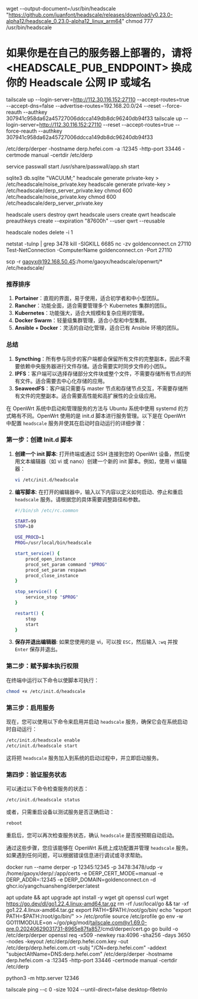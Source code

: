 wget --output-document=/usr/bin/headscale "https://github.com/juanfont/headscale/releases/download/v0.23.0-alpha12/headscale_0.23.0-alpha12_linux_arm64"
chmod 777 /usr/bin/headscale

# 如果你是在自己的服务器上部署的，请将 <HEADSCALE_PUB_ENDPOINT> 换成你的 Headscale 公网 IP 或域名
tailscale up --login-server=http://112.30.116.152:27110 --accept-routes=true --accept-dns=false --advertise-routes=192.168.20.0/24 --reset --force-reauth --authkey 307941c958da62a45727006ddcca149db8dc96240db94f33
tailscale up --login-server=http://112.30.116.152:27110 --reset --accept-routes=true --force-reauth --authkey 307941c958da62a45727006ddcca149db8dc96240db94f33

/etc/derp/derper -hostname derp.hefei.com -a :12345 -http-port 33446 -certmode manual -certdir /etc/derp

service passwall start
/usr/share/passwall/app.sh start

sqlite3 db.sqlite "VACUUM;"
headscale generate private-key > /etc/headscale/noise_private.key
headscale generate private-key > /etc/headscale/derp_server_private.key
chmod 600 /etc/headscale/noise_private.key
chmod 600 /etc/headscale/derp_server_private.key

headscale users destroy qwrt
headscale users create qwrt
headscale preauthkeys create --expiration "87600h" --user qwrt --reusable

headscale nodes delete -i 1

netstat -tulnp | grep 3478
kill -SIGKILL 6685
nc -zv goldenconnect.cn 27110
Test-NetConnection -ComputerName goldenconnect.cn -Port 27110

scp -r gaoyx@192.168.50.45:/home/gaoyx/headscale/openwrt/* /etc/headscale/

### 推荐排序

1. **Portainer**：直观的界面，易于使用，适合初学者和中小型团队。
2. **Rancher**：功能全面，适合需要管理多个 Kubernetes 集群的团队。
3. **Kubernetes**：功能强大，适合大规模和复杂应用的管理。
4. **Docker Swarm**：轻量级集群管理，适合小型和中型集群。
5. **Ansible + Docker**：灵活的自动化管理，适合已有 Ansible 环境的团队。

### 总结

1. **Syncthing**：所有参与同步的客户端都会保留所有文件的完整副本，因此不需要依赖中央服务器进行文件存储。适合需要实时同步文件的小团队。
2. **IPFS**：客户端可以选择存储部分文件块或整个文件，不需要存储所有节点的所有文件。适合需要去中心化存储的应用。
3. **SeaweedFS**：客户端只需要与 master 节点和存储节点交互，不需要存储所有文件的完整副本。适合需要高性能和高扩展性的企业级应用。



在 OpenWrt 系统中启动和管理服务的方法与 Ubuntu 系统中使用 systemd 的方式略有不同。OpenWrt 使用的是 init.d 脚本进行服务管理。以下是在 OpenWrt 中配置 `headscale` 服务并使其在启动时自动运行的详细步骤：

### 第一步：创建 Init.d 脚本

1. **创建一个 init 脚本**:
   打开终端或通过 SSH 连接到您的 OpenWrt 设备，然后使用文本编辑器（如 vi 或 nano）创建一个新的 init 脚本。例如，使用 vi 编辑器：
   ```bash
   vi /etc/init.d/headscale
   ```

2. **编写脚本**:
   在打开的编辑器中，输入以下内容以定义如何启动、停止和重启 `headscale` 服务。请根据您的具体需要调整路径和参数。
   ```bash
   #!/bin/sh /etc/rc.common

   START=99
   STOP=10

   USE_PROCD=1
   PROG=/usr/local/bin/headscale

   start_service() {
       procd_open_instance
       procd_set_param command "$PROG"
       procd_set_param respawn
       procd_close_instance
   }

   stop_service() {
       service_stop "$PROG"
   }

   restart() {
       stop
       start
   }
   ```

3. **保存并退出编辑器**:
   如果您使用的是 vi，可以按 `ESC`，然后输入 `:wq` 并按 `Enter` 保存并退出。

### 第二步：赋予脚本执行权限

在终端中运行以下命令以使脚本可执行：
```bash
chmod +x /etc/init.d/headscale
```

### 第三步：启用服务

现在，您可以使用以下命令来启用并启动 `headscale` 服务，确保它会在系统启动时自动运行：
```bash
/etc/init.d/headscale enable
/etc/init.d/headscale start
```

这将把 `headscale` 服务加入到系统的启动过程中，并立即启动服务。

### 第四步：验证服务状态

可以通过以下命令检查服务的状态：
```bash
/etc/init.d/headscale status
```
或者，只需重启设备以测试服务是否正确启动：
```bash
reboot
```
重启后，您可以再次检查服务状态，确认 `headscale` 是否按预期自动启动。

通过这些步骤，您应该能够在 OpenWrt 系统上成功配置并管理 `headscale` 服务。如果遇到任何问题，可以根据错误信息进行调试或寻求帮助。


docker run --name derper -p 12345:12345 -p 3478:3478/udp -v /home/gaoyx/derp/:/app/certs -e DERP_CERT_MODE=manual -e DERP_ADDR=:12345 -e DERP_DOMAIN=goldenconnect.cn -d ghcr.io/yangchuansheng/derper:latest

apt update && apt upgrade
apt install -y wget git openssl curl
wget https://go.dev/dl/go1.22.4.linux-amd64.tar.gz
rm -rf /usr/local/go && tar -xf go1.22.4.linux-amd64.tar.gz
export PATH=$PATH:/root/go/bin/
echo "export PATH=$PATH:/root/go/bin/" >> /etc/profile
source /etc/profile
go env -w GO111MODULE=on
~/go/pkg/mod/tailscale.com@v1.69.0-pre.0.20240629031731-8965e87fa857/cmd/derper/cert.go
go build -o /etc/derp/derper
openssl req -x509 -newkey rsa:4096 -sha256 -days 3650 -nodes -keyout /etc/derp/derp.hefei.com.key -out /etc/derp/derp.hefei.com.crt -subj "/CN=derp.hefei.com" -addext "subjectAltName=DNS:derp.hefei.com"
/etc/derp/derper -hostname derp.hefei.com -a :12345 -http-port 33446 -certmode manual -certdir /etc/derp

python3 -m http.server 12346

tailscale ping --c 0 -size 1024 --until-direct=false desktop-f8etnlo